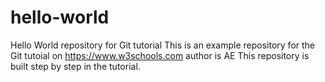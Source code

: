 # hello-world
Hello World repository for Git tutorial
This is an example repository for the Git tutoial on https://www.w3schools.com
author is AE
This repository is built step by step in the tutorial. 
